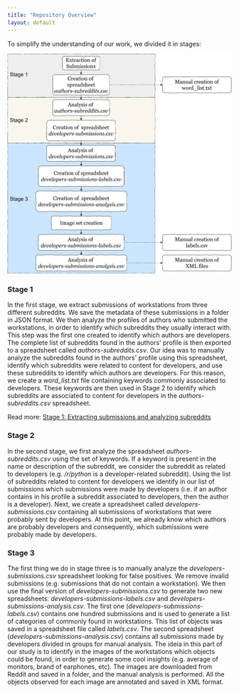 ```yaml
---
title: "Repository Overview"
layout: default
---
```

To simplify the understanding of our work, we divided it in stages:

![GIF - File List](imgs/png/method-overview.png)

### Stage 1

In the first stage, we extract submissions of workstations from three different subreddits. We save the metadata of these submissions in a folder in JSON format. We then analyze the profiles of authors who submitted the workstations, in order to identify which subreddits they usually interact with. This step was the first one created to identify which authors are developers. The complete list of subreddits found in the authors' profile is then exported to a spreadsheet called _authors-subreddits.csv_. Our idea was to manually analyze the subreddits found in the authors' profile using this spreadsheet, identify which subreddits were related to content for developers, and use these subreddits to identify which authors are developers. For this reason, we create a _word\_list.txt_ file containing keywords commonly associated to developers. These keywords are then used in Stage 2 to identify which subreddits are associated to content for developers in the _authors-subreddits.csv_ spreadsheet.

Read more: [Stage 1: Extracting submissions and analyzing subreddits](stage_one.html)

### Stage 2

In the second stage, we first analyze the spreadsheet _authors-subreddits.csv_ using the set of keywords. If a keyword is present in the name or description of the subreddit, we consider the subreddit as related to developers (e.g. _/r/python_ is a developer-related subreddit). Using the list of subreddits related to content for developers we identify in our list of submissions which submissions were made by developers (i.e. if an author contains in his profile a subreddit associated to developers, then the author is a developer). Next, we create a spreadsheet called _developers-submissions.csv_ containing all submissions of workstations that were probably sent by developers. At this point, we already know which authors are probably developers and consequently, which submissions were probably made by developers.

### Stage 3

The first thing we do in stage three is to manually analyze the _developers-submissions.csv_ spreadsheet looking for false positives. We remove invalid submissions (e.g. submissions that do not contain a workstation). We then use the final version of _developers-submissions.csv_ to generate two new spreadsheets: _developers-submissions-labels.csv_ and _developers-submissions-analysis.csv_. The first one (_developers-submissions-labels.csv_) contains one hundred submissions and is used to generate a list of categories of commonly found in workstations. This list of objects was saved in a spreadsheet file called _labels.csv_. The second spreadsheet (_developers-submissions-analysis.csv_) contains all submissions made by developers divided in groups for manual analysis. The ideia in this part of our study is to identify in the images of the workstations which objects could be found, in order to generate some cool insights (e.g. average of monitors, brand of earphones, etc). The images are downloaded from Reddit and saved in a folder, and the manual analysis is performed. All the objects observed for each image are annotated and saved in XML format.
